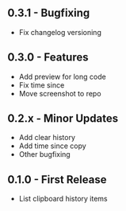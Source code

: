 ## 0.3.1 - Bugfixing
* Fix changelog versioning

## 0.3.0 - Features
* Add preview for long code
* Fix time since
* Move screenshot to repo

## 0.2.x - Minor Updates
* Add clear history
* Add time since copy
* Other bugfixing

## 0.1.0 - First Release
* List clipboard history items
